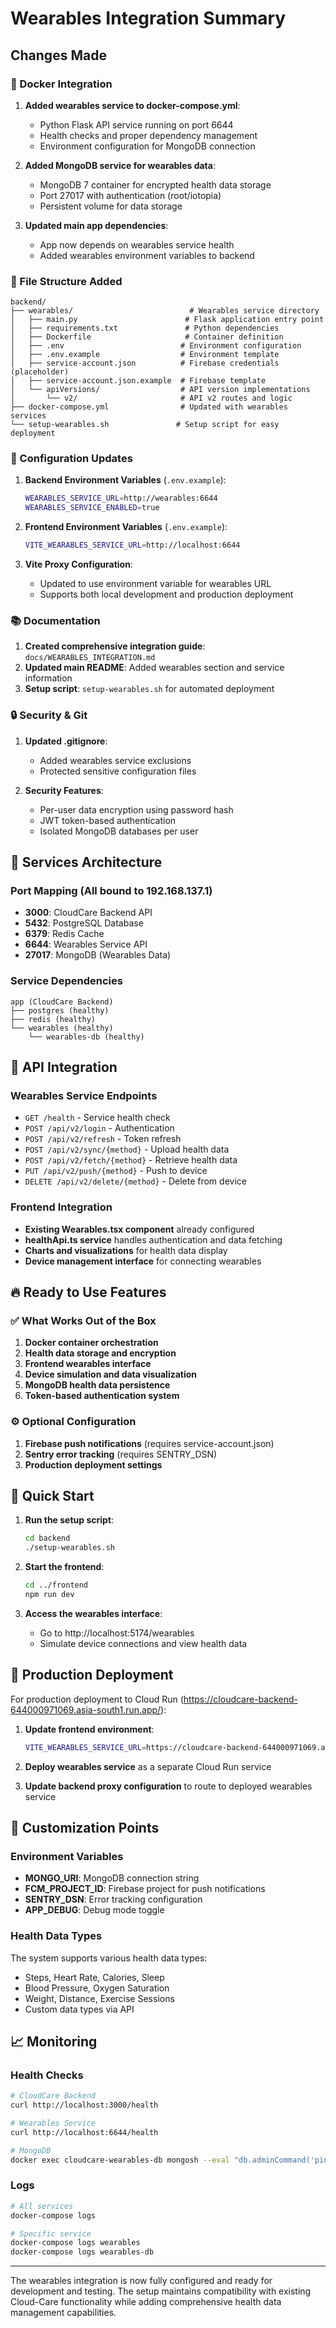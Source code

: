 # Wearables Integration Summary

## Changes Made

### 🐳 Docker Integration

1. **Added wearables service to docker-compose.yml**:
   - Python Flask API service running on port 6644
   - Health checks and proper dependency management
   - Environment configuration for MongoDB connection

2. **Added MongoDB service for wearables data**:
   - MongoDB 7 container for encrypted health data storage
   - Port 27017 with authentication (root/iotopia)
   - Persistent volume for data storage

3. **Updated main app dependencies**:
   - App now depends on wearables service health
   - Added wearables environment variables to backend

### 📁 File Structure Added

```
backend/
├── wearables/                          # Wearables service directory
│   ├── main.py                        # Flask application entry point
│   ├── requirements.txt               # Python dependencies
│   ├── Dockerfile                     # Container definition
│   ├── .env                          # Environment configuration
│   ├── .env.example                  # Environment template
│   ├── service-account.json          # Firebase credentials (placeholder)
│   ├── service-account.json.example  # Firebase template
│   └── apiVersions/                  # API version implementations
│       └── v2/                       # API v2 routes and logic
├── docker-compose.yml                # Updated with wearables services
└── setup-wearables.sh               # Setup script for easy deployment
```

### 🔧 Configuration Updates

1. **Backend Environment Variables** (`.env.example`):
   ```bash
   WEARABLES_SERVICE_URL=http://wearables:6644
   WEARABLES_SERVICE_ENABLED=true
   ```

2. **Frontend Environment Variables** (`.env.example`):
   ```bash
   VITE_WEARABLES_SERVICE_URL=http://localhost:6644
   ```

3. **Vite Proxy Configuration**:
   - Updated to use environment variable for wearables URL
   - Supports both local development and production deployment

### 📚 Documentation

1. **Created comprehensive integration guide**: `docs/WEARABLES_INTEGRATION.md`
2. **Updated main README**: Added wearables section and service information
3. **Setup script**: `setup-wearables.sh` for automated deployment

### 🔒 Security & Git

1. **Updated .gitignore**:
   - Added wearables service exclusions
   - Protected sensitive configuration files

2. **Security Features**:
   - Per-user data encryption using password hash
   - JWT token-based authentication
   - Isolated MongoDB databases per user

## 🚀 Services Architecture

### Port Mapping (All bound to 192.168.137.1)
- **3000**: CloudCare Backend API
- **5432**: PostgreSQL Database
- **6379**: Redis Cache
- **6644**: Wearables Service API
- **27017**: MongoDB (Wearables Data)

### Service Dependencies
```
app (CloudCare Backend)
├── postgres (healthy)
├── redis (healthy) 
└── wearables (healthy)
    └── wearables-db (healthy)
```

## 🔗 API Integration

### Wearables Service Endpoints
- `GET /health` - Service health check
- `POST /api/v2/login` - Authentication
- `POST /api/v2/refresh` - Token refresh
- `POST /api/v2/sync/{method}` - Upload health data
- `POST /api/v2/fetch/{method}` - Retrieve health data
- `PUT /api/v2/push/{method}` - Push to device
- `DELETE /api/v2/delete/{method}` - Delete from device

### Frontend Integration
- **Existing Wearables.tsx component** already configured
- **healthApi.ts service** handles authentication and data fetching
- **Charts and visualizations** for health data display
- **Device management interface** for connecting wearables

## 🔥 Ready to Use Features

### ✅ What Works Out of the Box
1. **Docker container orchestration**
2. **Health data storage and encryption**
3. **Frontend wearables interface**
4. **Device simulation and data visualization**
5. **MongoDB health data persistence**
6. **Token-based authentication system**

### ⚙️ Optional Configuration
1. **Firebase push notifications** (requires service-account.json)
2. **Sentry error tracking** (requires SENTRY_DSN)
3. **Production deployment settings**

## 🚀 Quick Start

1. **Run the setup script**:
   ```bash
   cd backend
   ./setup-wearables.sh
   ```

2. **Start the frontend**:
   ```bash
   cd ../frontend
   npm run dev
   ```

3. **Access the wearables interface**:
   - Go to http://localhost:5174/wearables
   - Simulate device connections and view health data

## 🎯 Production Deployment

For production deployment to Cloud Run (https://cloudcare-backend-644000971069.asia-south1.run.app/):

1. **Update frontend environment**:
   ```bash
   VITE_WEARABLES_SERVICE_URL=https://cloudcare-backend-644000971069.asia-south1.run.app/api/v1/wearables
   ```

2. **Deploy wearables service** as a separate Cloud Run service
3. **Update backend proxy configuration** to route to deployed wearables service

## 🔧 Customization Points

### Environment Variables
- **MONGO_URI**: MongoDB connection string
- **FCM_PROJECT_ID**: Firebase project for push notifications
- **SENTRY_DSN**: Error tracking configuration
- **APP_DEBUG**: Debug mode toggle

### Health Data Types
The system supports various health data types:
- Steps, Heart Rate, Calories, Sleep
- Blood Pressure, Oxygen Saturation
- Weight, Distance, Exercise Sessions
- Custom data types via API

## 📈 Monitoring

### Health Checks
```bash
# CloudCare Backend
curl http://localhost:3000/health

# Wearables Service  
curl http://localhost:6644/health

# MongoDB
docker exec cloudcare-wearables-db mongosh --eval "db.adminCommand('ping')"
```

### Logs
```bash
# All services
docker-compose logs

# Specific service
docker-compose logs wearables
docker-compose logs wearables-db
```

---

The wearables integration is now fully configured and ready for development and testing. The setup maintains compatibility with existing Cloud-Care functionality while adding comprehensive health data management capabilities.
